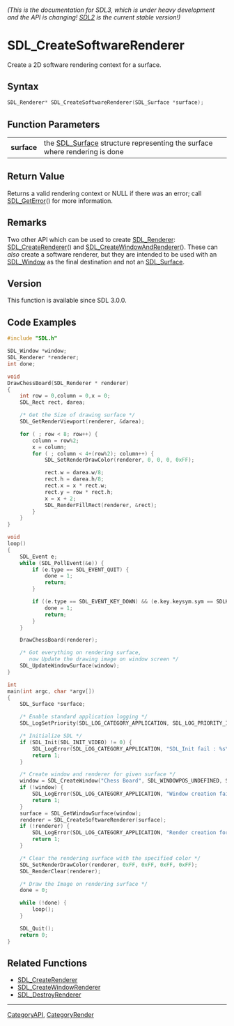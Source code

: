 ###### (This is the documentation for SDL3, which is under heavy development and the API is changing! [SDL2](https://wiki.libsdl.org/SDL2/) is the current stable version!)
# SDL_CreateSoftwareRenderer

Create a 2D software rendering context for a surface.

## Syntax

```c
SDL_Renderer* SDL_CreateSoftwareRenderer(SDL_Surface *surface);

```

## Function Parameters

|                 |                                                                                           |
| --------------- | ----------------------------------------------------------------------------------------- |
| **surface**     | the [SDL_Surface](SDL_Surface) structure representing the surface where rendering is done |

## Return Value

Returns a valid rendering context or NULL if there was an error; call
[SDL_GetError](SDL_GetError)() for more information.

## Remarks

Two other API which can be used to create [SDL_Renderer](SDL_Renderer):
[SDL_CreateRenderer](SDL_CreateRenderer)() and
[SDL_CreateWindowAndRenderer](SDL_CreateWindowAndRenderer)(). These can
_also_ create a software renderer, but they are intended to be used with an
[SDL_Window](SDL_Window) as the final destination and not an
[SDL_Surface](SDL_Surface).

## Version

This function is available since SDL 3.0.0.

## Code Examples

```c++
#include "SDL.h"

SDL_Window *window;
SDL_Renderer *renderer;
int done;

void
DrawChessBoard(SDL_Renderer * renderer)
{
    int row = 0,column = 0,x = 0;
    SDL_Rect rect, darea;

    /* Get the Size of drawing surface */
    SDL_GetRenderViewport(renderer, &darea);

    for ( ; row < 8; row++) {
        column = row%2;
        x = column;
        for ( ; column < 4+(row%2); column++) {
            SDL_SetRenderDrawColor(renderer, 0, 0, 0, 0xFF);

            rect.w = darea.w/8;
            rect.h = darea.h/8;
            rect.x = x * rect.w;
            rect.y = row * rect.h;
            x = x + 2;
            SDL_RenderFillRect(renderer, &rect);
        }
    }
}

void
loop()
{
    SDL_Event e;
    while (SDL_PollEvent(&e)) {
        if (e.type == SDL_EVENT_QUIT) {
            done = 1;
            return;
        }

        if ((e.type == SDL_EVENT_KEY_DOWN) && (e.key.keysym.sym == SDLK_ESCAPE)) {
            done = 1;
            return;
        }
    }

    DrawChessBoard(renderer);

    /* Got everything on rendering surface,
       now Update the drawing image on window screen */
    SDL_UpdateWindowSurface(window);
}

int
main(int argc, char *argv[])
{
    SDL_Surface *surface;

    /* Enable standard application logging */
    SDL_LogSetPriority(SDL_LOG_CATEGORY_APPLICATION, SDL_LOG_PRIORITY_INFO);

    /* Initialize SDL */
    if (SDL_Init(SDL_INIT_VIDEO) != 0) {
        SDL_LogError(SDL_LOG_CATEGORY_APPLICATION, "SDL_Init fail : %s\n", SDL_GetError());
        return 1;
    }

    /* Create window and renderer for given surface */
    window = SDL_CreateWindow("Chess Board", SDL_WINDOWPOS_UNDEFINED, SDL_WINDOWPOS_UNDEFINED, 640, 480, 0);
    if (!window) {
        SDL_LogError(SDL_LOG_CATEGORY_APPLICATION, "Window creation fail : %s\n",SDL_GetError());
        return 1;
    }
    surface = SDL_GetWindowSurface(window);
    renderer = SDL_CreateSoftwareRenderer(surface);
    if (!renderer) {
        SDL_LogError(SDL_LOG_CATEGORY_APPLICATION, "Render creation for surface fail : %s\n",SDL_GetError());
        return 1;
    }

    /* Clear the rendering surface with the specified color */
    SDL_SetRenderDrawColor(renderer, 0xFF, 0xFF, 0xFF, 0xFF);
    SDL_RenderClear(renderer);

    /* Draw the Image on rendering surface */
    done = 0;

    while (!done) {
        loop();
    }

    SDL_Quit();
    return 0;
}
```

## Related Functions

* [SDL_CreateRenderer](SDL_CreateRenderer)
* [SDL_CreateWindowRenderer](SDL_CreateWindowRenderer)
* [SDL_DestroyRenderer](SDL_DestroyRenderer)

----
[CategoryAPI](CategoryAPI), [CategoryRender](CategoryRender)


